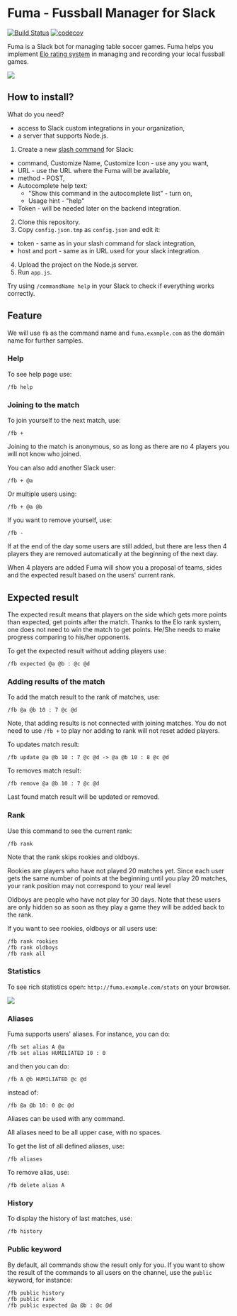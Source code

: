 # Fuma - Fussball Manager for Slack

[![Build Status](https://travis-ci.org/pjasiun/fuma.svg?branch=master)](https://travis-ci.org/pjasiun/fuma)
[![codecov](https://codecov.io/gh/pjasiun/fuma/branch/master/graph/badge.svg)](https://codecov.io/gh/pjasiun/fuma)

Fuma is a Slack bot for managing table soccer games. Fuma helps you implement [Elo rating system](https://en.wikipedia.org/wiki/Elo_rating_system) in managing and recording your local fussball games.

<img align="center" src="https://raw.githubusercontent.com/pjasiun/fuma/master/images/slack.png">

## How to install?

What do you need?
 - access to Slack custom integrations in your organization,
 - a server that supports Node.js.

1. Create a new [slash command](https://api.slack.com/interactivity/slash-commands) for Slack:
  - command, Customize Name, Customize Icon - use any you want,
  - URL - use the URL where the Fuma will be available,
  - method - POST,
  - Autocomplete help text:
    - "Show this command in the autocomplete list" - turn on, 
    - Usage hint - "help"
  - Token - will be needed later on the backend integration.

2. Clone this repository.
3. Copy `config.json.tmp` as `config.json` and edit it:
  - token - same as in your slash command for slack integration,
  - host and port - same as in URL used for your slack integration.

4. Upload the project on the Node.js server. 
5. Run `app.js`.

Try using `/commandName help` in your Slack to check if everything works correctly.

## Feature

We will use `fb` as the command name and `fuma.example.com` as the domain name for further samples.

### Help

To see help page use:

```
/fb help
```

### Joining to the match

To join yourself to the next match, use:

```
/fb +
```

Joining to the match is anonymous, so as long as there are no 4 players you will not know who joined.

You can also add another Slack user:

```
/fb + @a
```

Or multiple users using:

```
/fb + @a @b
```

If you want to remove yourself, use:

```
/fb -
```

If at the end of the day some users are still added, but there are less then 4 players they are removed automatically at the beginning of the next day.

When 4 players are added Fuma will show you a proposal of teams, sides and the expected result based on the users' current rank.

## Expected result

The expected result means that players on the side which gets more points than expected, get points after the match. Thanks to the Elo rank system, one does not need to win the match to get points. He/She needs to make progress comparing to his/her opponents.

To get the expected result without adding players use:

```
/fb expected @a @b : @c @d
```

### Adding results of the match

To add the match result to the rank of matches, use:

```
/fb @a @b 10 : 7 @c @d
```

Note, that adding results is not connected with joining matches. You do not need to use `/fb +` to play nor adding to rank will not reset added players.

To updates match result:

```
/fb update @a @b 10 : 7 @c @d -> @a @b 10 : 8 @c @d
```

To removes match result:

```
/fb remove @a @b 10 : 7 @c @d
```

Last found match result will be updated or removed.

### Rank

Use this command to see the current rank:

```
/fb rank
```

Note that the rank skips rookies and oldboys.

Rookies are players who have not played 20 matches yet. Since each user gets the same number of points at the beginning until you play 20 matches, your rank position may not correspond to your real level

Oldboys are people who have not play for 30 days. Note that these users are only hidden so as soon as they play a game they will be added back to the rank.

If you want to see rookies, oldboys or all users use:

```
/fb rank rookies
/fb rank oldboys
/fb rank all
```

### Statistics

To see rich statistics open: `http://fuma.example.com/stats` on your browser.

<img align="center" src="https://raw.githubusercontent.com/pjasiun/fuma/master/images/rank.png">

### Aliases

Fuma supports users' aliases. For instance, you can do:

```
/fb set alias A @a
/fb set alias HUMILIATED 10 : 0
```

and then you can do:

```
/fb A @b HUMILIATED @c @d
```

instead of:

```
/fb @a @b 10: 0 @c @d
```

Aliases can be used with any command.

All aliases need to be all upper case, with no spaces.

To get the list of all defined aliases, use:

```
/fb aliases
```

To remove alias, use:

```
/fb delete alias A
```

### History

To display the history of last matches, use:

```
/fb history
```

### Public keyword

By default, all commands show the result only for you. If you want to show the result of the commands to all users on the channel, use the `public` keyword, for instance:

```
/fb public history
/fb public rank
/fb public expected @a @b : @c @d
```
